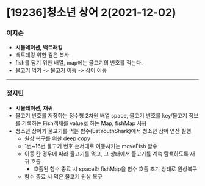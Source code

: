 # [19236]청소년 상어 2(2021-12-02)

### 이지순
* **시뮬레이션, 백트래킹**
* 백트래킹 위한 깊은 복사
* fish를 담기 위한 배열, map에는 물고기의 번호를 적는다.
* 물고기 먹기 -> 물고기 이동 -> 상어 이동

---
### 정지민
* **시뮬레이션, 재귀**
* 물고기 번호를 저장하는 정수형 2차원 배열 space, 물고기 번호를 key/물고기 정보를 기록하는 Fish객체를 value로 하는 Map, fishMap 사용
* 청소년 상어가 물고기를 먹는 함수(EatYouthShark)에서 청소년 상어 연산 실행
  * 원상 복구를 위한 deep copy
  * 1번~16번 물고기 번호 순서대로 이동시키는 moveFish 함수
  * 이동 칸 경우에 따라 물고기를 먹고, 그 상태에서 물고기를 계속 탐색하도록 재귀 호출
    * 호출된 함수 종료 시 space와 fishMap을 함수 호출 초기 상태로 원상복구
  * 함수 종료 시 먹은 물고기 원상 복구

